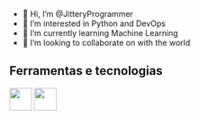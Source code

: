 - 👋 Hi, I’m @JitteryProgrammer
- 👀 I’m interested in Python and DevOps
- 🌱 I’m currently learning Machine Learning
- 💞️ I’m looking to collaborate on with the world

## Ferramentas e tecnologias
<img src="https://cdn.jsdelivr.net/gh/devicons/devicon/icons/python/python-original.svg" width="40" height="40"/> <img src="https://cdn.jsdelivr.net/gh/devicons/devicon/icons/bash/bash-original.svg"  width="40" height="40"/>

